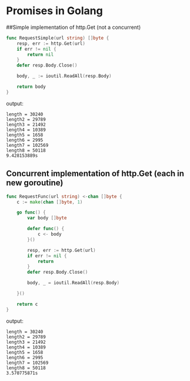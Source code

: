 # Promises in Golang

##Simple implementation of http.Get (not a concurrent)

```go
func RequestSimple(url string) []byte {
	resp, err := http.Get(url)
	if err != nil {
		return nil
	}
	defer resp.Body.Close()

	body, _ := ioutil.ReadAll(resp.Body)

	return body
}
```

output:

```shell
length = 30240
length2 = 29789
length3 = 21492
length4 = 10389
length5 = 1658
length6 = 2995
length7 = 102569
length8 = 50118
9.428153889s
```

## Concurrent implementation of http.Get (each in new goroutine)

```go
func RequestFunc(url string) <-chan []byte {
	c := make(chan []byte, 1)

	go func() {
		var body []byte

		defer func() {
			c <- body
		}()

		resp, err := http.Get(url)
		if err != nil {
			return
		}
		defer resp.Body.Close()

		body, _ = ioutil.ReadAll(resp.Body)

	}()

	return c
}
```

output:

```shell
length = 30240
length2 = 29789
length3 = 21492
length4 = 10389
length5 = 1658
length6 = 2995
length7 = 102569
length8 = 50118
3.570775871s
```
